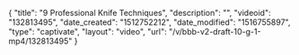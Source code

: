 {
    "title": "9 Professional Knife Techniques",
    "description": "",
    "videoid": "132813495",
    "date_created": "1512752212",
    "date_modified": "1516755897",
    "type": "captivate",
    "layout": "video",
    "url": "\/v\/bbb-v2-draft-10-g-1-mp4\/132813495"
}